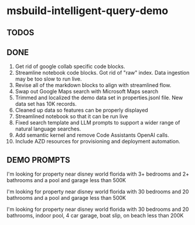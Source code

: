 # msbuild-intelligent-query-demo

## TODOS

## DONE
1. Get rid of google collab specific code blocks. 
2. Streamline notebook code blocks. Got rid of "raw" index. Data ingestion may be too slow to run live. 
3. Revise all of the markdown blocks to align with streamlined flow.
4. Swap out Google Maps search with Microsoft Maps search
5. Trimmed and localized the demo data set in properties.jsonl file. New data set has 10K records.
6. Cleaned up data so features can be properly displayed
7. Streamlined notebook so that it can be run live
8. Fixed search template and LLM prompts to support a wider range of natural language searches.
9. Add semantic kernel and remove Code Assistants OpenAI calls. 
10. Include AZD resources for provisioning and deployment automation.

## DEMO PROMPTS

I'm looking for property near disney world florida with 3+ bedrooms and 2+ bathrooms and a pool and garage less than 500K

I'm looking for property near disney world florida with 30 bedrooms and 20 bathrooms and a pool and garage less than 500K

I'm looking for property near disney world florida with 30 bedrooms and 20 bathrooms, indoor pool, 4 car garage, boat slip, on beach less than 200K
